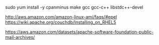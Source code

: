sudo yum install -y cpanminus make gcc gcc-c++ libstdc++-devel

http://aws.amazon.com/amazon-linux-ami/faqs/#epel
https://wiki.apache.org/couchdb/Installing_on_RHEL5


https://aws.amazon.com/datasets/apache-software-foundation-public-mail-archives/
